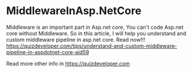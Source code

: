 # MiddlewareInAsp.NetCore
Middleware is an important part in Asp.net core, You can't code Asp.net core without Middleware. So in this article, I will help you understand and custom middleware pipeline in asp.net core. Read now!!!
https://quizdeveloper.com/tips/understand-and-custom-middleware-pipeline-in-aspdotnet-core-aid59

Read more other info in https://quizdeveloper.com
